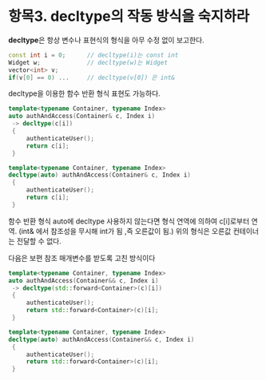 # 항목3. decltype의 작동 방식을 숙지하라

**decltype**은 항상 변수나 표현식의 형식을 아무 수정 없이 보고한다.

```cpp
const int i = 0;      // decltype(i)는 const int
Widget w;             // decltype(w)는 Widget
vector<int> v;
if(v[0] == 0) ...     // decltype(v[0]) 은 int&
```

decltype을 이용한 함수 반환 형식 표현도 가능하다.

```cpp
template<typename Container, typename Index>
auto authAndAccess(Container& c, Index i)
 -> decltype(c[i])
 {
     authenticateUser();
     return c[i];
 }
```

```cpp
template<typename Container, typename Index>
decltype(auto) authAndAccess(Container& c, Index i)
 {
     authenticateUser();
     return c[i];
 }
```

함수 반환 형식 auto에 decltype 사용하지 않는다면 형식 연역에 의하여 c[i]로부터 연역. (int& 에서 참조성을 무시해 int가 됨 ,즉 오른값이 됨.) 위의 형식은 오른값 컨테이너는 전달할 수 없다.

다음은 보편 참조 매개변수를 받도록 고친 방식이다

```cpp
template<typename Container, typename Index>
auto authAndAccess(Container&& c, Index i)
 -> decltype(std::forward<Container>(c)[i])
 {
     authenticateUser();
     return std::forward<Container>(c)[i];
 }
```

```cpp
template<typename Container, typename Index>
decltype(auto) authAndAccess(Container&& c, Index i)
 {
     authenticateUser();
     return std::forward<Container>(c)[i];
 }
```
